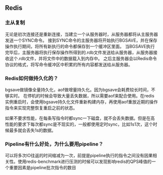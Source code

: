 ## Redis


### 主从复制

无论是初次连接还是重新连接，当建立一个从服务器时，从服务器都将从主服务器发送一个SYNC命令。
接到SYNC命令的主服务器将开始执行BGSAVE，并在保存操作执行期间，将所有新执行的命令都保存到一个缓冲区里面。
当BGSAVE执行完毕后，主服务器将执行保存操作所得到的.rdb文件发送给从服务器，从服务器接收这个.rdb文件，并将文件中的数据载入到内存中。
之后主服务器会以Redis命令协议的格式，将写命令缓冲区中积累的所有内容都发送给从服务器。


### Redis如何做持久化的？

bgsave做镜像全量持久化，aof做增量持久化。因为bgsave会耗费较长时间，不够实时。
在停机的时候会导致大量丢失数据，所以需要aof来配合使用。在redis实例重启时，会使用bgsave持久化文件重新构建内存，再使用aof重放近期的操作指令来实现完整恢复重启之前的状态。

如果不要求性能，在每条写指令时都sync一下磁盘，就不会丢失数据。但是在高性能的要求下每次都sync是不现实的，一般都使用定时sync，比如1s1次，这个时候最多就会丢失1s的数据。


### Pipeline有什么好处，为什么要用pipeline？

可以将多次IO往返的时间缩减为一次，前提是pipeline执行的指令之间没有因果相关性。使用redis-benchmark进行压测的时候可以发现影响redis的QPS峰值的一个重要因素是pipeline批次指令的数目